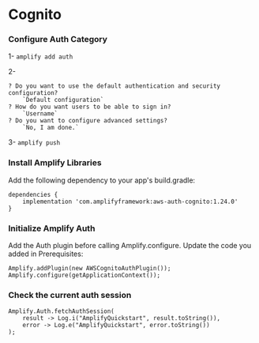 # Cognito

### Configure Auth Category

1- `amplify add auth`

2-

```
? Do you want to use the default authentication and security configuration?
    `Default configuration`
? How do you want users to be able to sign in?
    `Username`
? Do you want to configure advanced settings?
    `No, I am done.`
```

3- `amplify push`

### Install Amplify Libraries

Add the following dependency to your app's build.gradle:

```
dependencies {
    implementation 'com.amplifyframework:aws-auth-cognito:1.24.0'
}
```

### Initialize Amplify Auth

Add the Auth plugin before calling Amplify.configure. Update the code you added in Prerequisites:

```
Amplify.addPlugin(new AWSCognitoAuthPlugin());
Amplify.configure(getApplicationContext());
```

### Check the current auth session

```
Amplify.Auth.fetchAuthSession(
    result -> Log.i("AmplifyQuickstart", result.toString()),
    error -> Log.e("AmplifyQuickstart", error.toString())
);
```